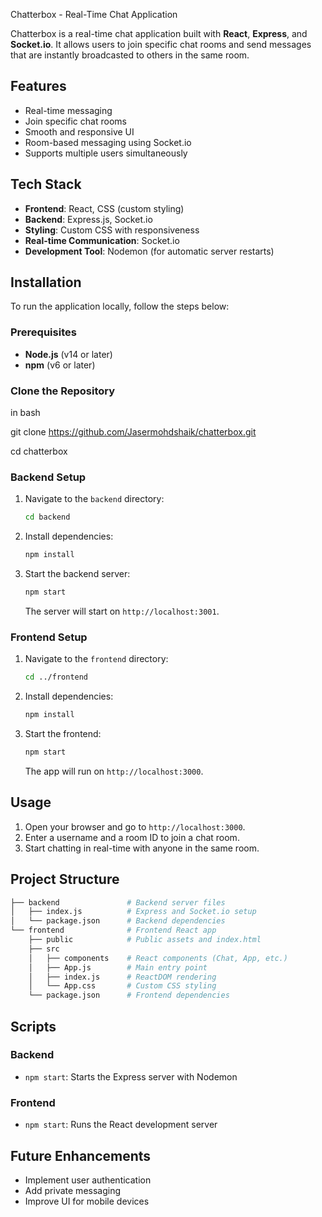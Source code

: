  Chatterbox - Real-Time Chat Application

Chatterbox is a real-time chat application built with **React**, **Express**, and **Socket.io**. It allows users to join specific chat rooms and send messages that are instantly broadcasted to others in the same room.

## Features

- Real-time messaging
- Join specific chat rooms
- Smooth and responsive UI
- Room-based messaging using Socket.io
- Supports multiple users simultaneously

## Tech Stack

- **Frontend**: React, CSS (custom styling)
- **Backend**: Express.js, Socket.io
- **Styling**: Custom CSS with responsiveness
- **Real-time Communication**: Socket.io
- **Development Tool**: Nodemon (for automatic server restarts)

## Installation

To run the application locally, follow the steps below:

### Prerequisites

- **Node.js** (v14 or later)
- **npm** (v6 or later)

### Clone the Repository

in bash

git clone https://github.com/Jasermohdshaik/chatterbox.git

cd chatterbox


### Backend Setup

1. Navigate to the `backend` directory:
   ```bash
   cd backend
   ```
2. Install dependencies:
   ```bash
   npm install
   ```
3. Start the backend server:
   ```bash
   npm start
   ```
   The server will start on `http://localhost:3001`.

### Frontend Setup

1. Navigate to the `frontend` directory:
   ```bash
   cd ../frontend
   ```
2. Install dependencies:
   ```bash
   npm install
   ```
3. Start the frontend:
   ```bash
   npm start
   ```
   The app will run on `http://localhost:3000`.

## Usage

1. Open your browser and go to `http://localhost:3000`.
2. Enter a username and a room ID to join a chat room.
3. Start chatting in real-time with anyone in the same room.

## Project Structure

```bash
├── backend               # Backend server files
│   ├── index.js          # Express and Socket.io setup
│   └── package.json      # Backend dependencies
└── frontend              # Frontend React app
    ├── public            # Public assets and index.html
    ├── src
    │   ├── components    # React components (Chat, App, etc.)
    │   ├── App.js        # Main entry point
    │   ├── index.js      # ReactDOM rendering
    │   └── App.css       # Custom CSS styling
    └── package.json      # Frontend dependencies
```

## Scripts

### Backend

- `npm start`: Starts the Express server with Nodemon

### Frontend

- `npm start`: Runs the React development server

## Future Enhancements

- Implement user authentication
- Add private messaging
- Improve UI for mobile devices

